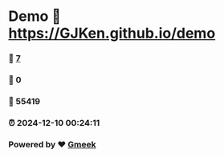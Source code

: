 # Demo :link: https://GJKen.github.io/demo 
### :page_facing_up: [7](https://GJKen.github.io/demo/tag.html) 
### :speech_balloon: 0 
### :hibiscus: 55419 
### :alarm_clock: 2024-12-10 00:24:11 
### Powered by :heart: [Gmeek](https://github.com/Meekdai/Gmeek)
